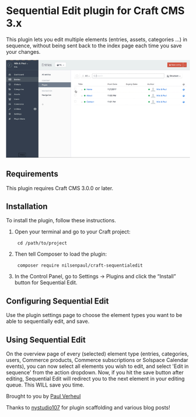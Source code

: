 # Sequential Edit plugin for Craft CMS 3.x

This plugin lets you edit multiple elements (entries, assets, categories ...) in sequence, without being sent back to the index page each time you save your changes.

![Screenvid](resources/sequential-edit.gif)

## Requirements

This plugin requires Craft CMS 3.0.0 or later.

## Installation

To install the plugin, follow these instructions.

1. Open your terminal and go to your Craft project:

        cd /path/to/project

2. Then tell Composer to load the plugin:

        composer require nilsenpaul/craft-sequentialedit

3. In the Control Panel, go to Settings → Plugins and click the “Install” button for Sequential Edit.

## Configuring Sequential Edit

Use the plugin settings page to choose the element types you want to be able to sequentially edit, and save.

## Using Sequential Edit

On the overview page of every (selected) element type (entries, categories, users, Commerce products, Commerce subscriptions or Solspace Calendar events), you can now select all elements you wish to edit, and select 'Edit in sequence' from the action dropdown. Now, if you hit the save button after editing, Sequential Edit will redirect you to the next element in your editing queue. This WILL save you time.

Brought to you by [Paul Verheul](https://nilsenpaul.nl)

Thanks to [nystudio107](https://github.com/nystudio107) for plugin scaffolding and various blog posts!
